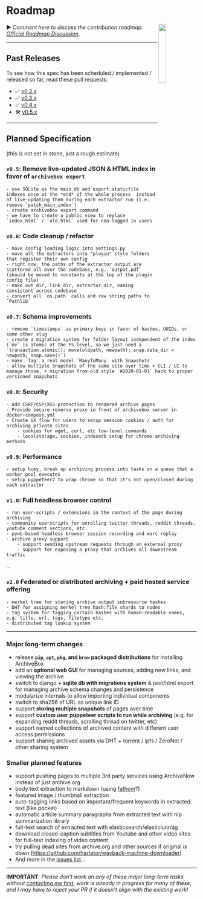 # Roadmap

<img src="https://i.imgur.com/es97GGV.png" width="20%" align="right"/>

▶️ *Comment here to discuss the contribution roadmap:  
[Official Roadmap Discussion](https://github.com/pirate/ArchiveBox/issues/120).*


---

## Past Releases

To see how this spec has been scheduled / implemented / released so far, read these pull requests:
 - ✅ [v0.2.x](https://github.com/pirate/ArchiveBox/tree/483a3bef9e2b1a7b80611947a3be99b0cf4f9959) 
 - ✅ [v0.3.x](https://github.com/pirate/ArchiveBox/pull/197)
 - ✅ [v0.4.x](https://github.com/pirate/ArchiveBox/pull/207)
 - 🛠 [v0.5.x](https://github.com/pirate/ArchiveBox/pull/275)

---

## Planned Specification

(this is not set in stone, just a rough estimate)

### `v0.5`: Remove live-updated JSON & HTML index in favor of `archivebox export`
	- use SQLite as the main db and export staticfile indexes once at the *end* of the whole process  instead of live-updating them during each extractor run (i.e. remove `patch_main_index`)
	- create archivebox export command
	- we have to create a public view to replace `index.html` / `old.html` used for non-logged in users
	
### `v0.6`: Code cleanup / refactor
	- move config loading logic into settings.py
	- move all the extractors into "plugin" style folders that register their own config
	- right now, the paths of the extractor output are scattered all over the codebase, e.g. `output.pdf` (should be moved to constants at the top of the plugin config file)
	- make out_dir, link_dir, extractor_dir, naming consistent across codebase
	- convert all `os.path` calls and raw string paths to `Pathlib`

### `v0.7`: Schema improvements
	- remove `timestamps` as primary keys in favor of hashes, UUIDs, or some other slug
	- create a migration system for folder layout independent of the index (`mv` is atomic at the FS level, so we just need a `transaction.atomic(): move(oldpath, newpath); snap.data_dir = newpath; snap.save()`)
	- make `Tag` a real model `ManyToMany` with Snapshots
	- allow multiple Snapshots of the same site over time + CLI / UI to manage those, + migration from old style `#2020-01-01` hack to proper versioned snapshots
	
### `v0.8`:  Security
	- Add CSRF/CSP/XSS protection to rendered archive pages
	- Provide secure reverse proxy in front of archivebox server in docker-compose.yml
	- Create UX flow for users to setup session cookies / auth for archiving private sites
		- cookies for wget, curl, etc low-level commands
		- localstorage, cookies, indexedb setup for chrome archiving methods
		
### `v0.9`:  Performance
	- setup huey, break up archiving process into tasks on a queue that a worker pool executes
	- setup pyppeteer2 to wrap chrome so that it's not open/closed during each extractor

### `v1.0`: Full headless browser control
	- run user-scripts / extensions in the context of the page during archiving
	- community userscripts for unrolling twitter threads, reddit threads, youtube comment sections, etc.
	- pywb-based headless browser session recording and warc replay
	- archive proxy support
		- support sending upstream requests through an external proxy
		- support for exposing a proxy that archives all downstream traffic

...

### `v2.0` Federated or distributed archiving + paid hosted service offering
	- merkel tree for storing archive output subresource hashes
	- DHT for assigning merkel tree hash:file shards to nodes
	- tag system for tagging certain hashes with human-readable names, e.g. title, url, tags, filetype etc.
	- distributed tag lookup system




---

### Major long-term changes
 - release **`pip`, `apt`, `pkg`, and `brew` packaged distributions** for installing ArchiveBox
 - add an **optional web GUI** for managing sources, adding new links, and viewing the archive
 - switch to django + **sqlite db with migrations system** & json/html export for managing archive schema changes and persistence
 - modularize internals to allow importing individual components
 - switch to sha256 of URL as unique link ID
 - support **storing multiple snapshots** of pages over time
 - support **custom user puppeteer scripts to run while archiving** (e.g. for expanding reddit threads, scrolling thread on twitter, etc)
 - support named collections of archived content with different user access permissions
 - support sharing archived assets via DHT + torrent / ipfs / ZeroNet / other sharing system

### Smaller planned features
 - support pushing pages to multiple 3rd party services using ArchiveNow instead of just archive.org
 - body text extraction to markdown (using [fathom](https://hacks.mozilla.org/2017/04/fathom-a-framework-for-understanding-web-pages/)?)
 - featured image / thumbnail extraction
 - auto-tagging links based on important/frequent keywords in extracted text (like pocket)
 - automatic article summary paragraphs from extracted text with nlp summarization library
 - full-text search of extracted text with elasticsearch/elasticlunr/ag
 - download closed-caption subtitles from Youtube and other video sites for full-text indexing of video content
 - try pulling dead sites from archive.org and other sources if original is down (https://github.com/hartator/wayback-machine-downloader)
 - And more in the [issues list](https://github.com/pirate/ArchiveBox/issues/)...

---

**IMPORTANT**: *Please don't work on any of these major long-term tasks without [contacting me first](https://nicksweeting.com/blog#Contact-Me), work is already in progress for many of these, and I may have to reject your PR if it doesn't align with the existing work!*
